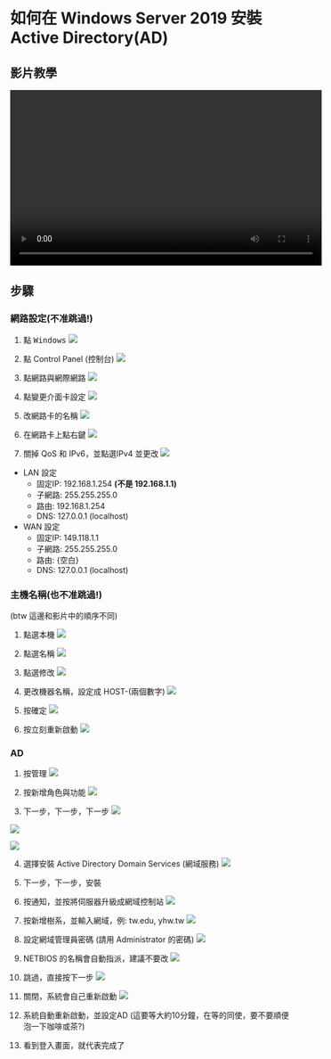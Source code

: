 # 如何在 Windows Server 2019 安裝 Active Directory(AD)

## 影片教學
<video width="560" height="315" controls>
  <source src="/videos/ap-2.srv-content.mp4" type="video/mp4">
  Your browser does not support the video tag.
</video>

## 步驟
### 網路設定(不准跳過!)
1. 點 <kbd>Windows</kbd>
![](images/click_windows_icon.jpg)

2. 點 Control Panel (控制台)
![](images/click_control_panel_button.jpg)

3. 點網路與網際網路
![](images/click_control_panel_network_settings_1.jpg)

4. 點變更介面卡設定
![](images/click_control_panel_network_settings_2.jpg)

5. 改網路卡的名稱
![](images/change_network_device_names.jpg) 

6. 在網路卡上點右鍵
![](images/select_network_option.jpg)

7. 關掉 QoS 和 IPv6，並點選IPv4 並更改
![](images/network_what_to_turn_on_what_to_turn_off.jpg)

  - LAN 設定
    - 固定IP: 192.168.1.254 **(不是 192.168.1.1)**
    - 子網路: 255.255.255.0
    - 路由: 192.168.1.254
    - DNS: 127.0.0.1 (localhost)
  - WAN 設定
    - 固定IP: 149.118.1.1
    - 子網路: 255.255.255.0
    - 路由: {空白}
    - DNS: 127.0.0.1 (localhost)
### 主機名稱(也不准跳過!)
(btw 這邊和影片中的順序不同)
1. 點選本機
![](images/click_local_server.jpg)

2. 點選名稱
![](images/click_server_name.jpg)

3. 點選修改
![](images/click_server_name_changer.jpg)

4. 更改機器名稱，設定成 HOST-(兩個數字)
![](images/shows_what_to_change_and_change_to_what_and_click.jpg)

5. 按確定
![](images/click_event_prepare_restart.jpg)

6. 按立刻重新啟動
![](images/click_event_click_restart.jpg)

### AD
1. 按管理
![](images/click_management.png)

2. 按新增角色與功能
![](images/select_ad_option.jpg)

3. 下一步，下一步，下一步
![](images/click_next_1.jpg)

![](images/click_next_2.jpg)

![](images/click_next_3.jpg)

4. 選擇安裝 Active Directory Domain Services (網域服務)
![](images/select_ad_option.jpg)

5. 下一步，下一步，安裝

6. 按通知，並按將伺服器升級成網域控制站
![](images/click_active_directory_alert_setup.png)

7. 按新增樹系，並輸入網域，例: tw.edu, yhw.tw
![](images/setup_tree_and_domain_active_dir.png)

8. 設定網域管理員密碼 (請用 Administrator 的密碼)
![](images/set_active_dir_admin_password.png)

9. NETBIOS 的名稱會自動指派，建議不要改
![](images/set_netdomain_skip.png)

10. 跳過，直接按下一步
![](images/active_directory_skip_1.png)

11. 關閉，系統會自己重新啟動
![](images/active_directory_skip_2.png)

12. 系統自動重新啟動，並設定AD (這要等大約10分鐘，在等的同使，要不要順便泡一下咖啡或茶?)
13. 看到登入畫面，就代表完成了